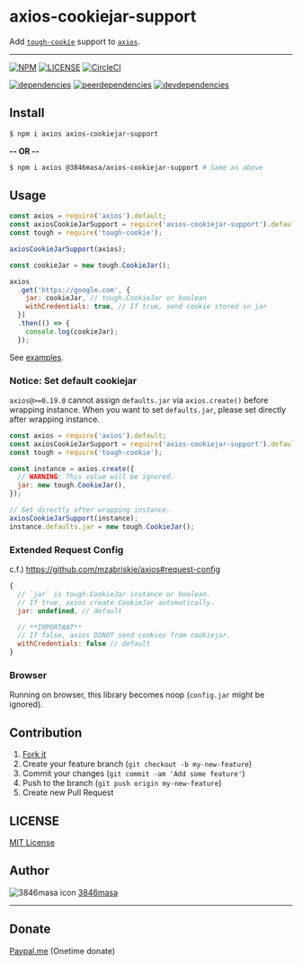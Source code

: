 # axios-cookiejar-support

Add [``tough-cookie``] support to [``axios``].

[``axios``]: https://github.com/mzabriskie/axios
[``tough-cookie``]: https://github.com/SalesforceEng/tough-cookie

---

[![NPM][npm-badge]][npm]
[![LICENSE][license-badge]][license]
[![CircleCI][circleci-badge]][circleci]

[![dependencies][dependencies-badge]][dependencies-david]
[![peerdependencies][peerdependencies-badge]][peerdependencies-david]
[![devdependencies][devdependencies-badge]][devdependencies-david]

[npm]: https://www.npmjs.com/package/axios-cookiejar-support
[license]: https://3846masa.mit-license.org
[circleci]: https://circleci.com/gh/3846masa/axios-cookiejar-support
[dependencies-david]: https://david-dm.org/3846masa/axios-cookiejar-support?path=workspaces%2Faxios-cookiejar-support&view=list
[peerdependencies-david]: https://david-dm.org/3846masa/axios-cookiejar-support?path=workspaces%2Faxios-cookiejar-support&type=peer&view=list
[devdependencies-david]: https://david-dm.org/3846masa/axios-cookiejar-support?path=workspaces%2Faxios-cookiejar-support&type=dev&view=list
[npm-badge]: https://flat.badgen.net/npm/v/axios-cookiejar-support?icon=npm
[license-badge]: https://flat.badgen.net/badge/license/MIT/blue
[circleci-badge]: https://flat.badgen.net/circleci/github/3846masa/axios-cookiejar-support?icon=circleci
[dependencies-badge]: https://flat.badgen.net/david/dep/3846masa/axios-cookiejar-support/workspaces/axios-cookiejar-support
[peerdependencies-badge]: https://flat.badgen.net/david/peer/3846masa/axios-cookiejar-support/workspaces/axios-cookiejar-support
[devdependencies-badge]: https://flat.badgen.net/david/dev/3846masa/axios-cookiejar-support/workspaces/axios-cookiejar-support

## Install

```sh
$ npm i axios axios-cookiejar-support
```

**-- OR --**

```sh
$ npm i axios @3846masa/axios-cookiejar-support # Same as above
```

## Usage

```js
const axios = require('axios').default;
const axiosCookieJarSupport = require('axios-cookiejar-support').default;
const tough = require('tough-cookie');

axiosCookieJarSupport(axios);

const cookieJar = new tough.CookieJar();

axios
  .get('https://google.com', {
    jar: cookieJar, // tough.CookieJar or boolean
    withCredentials: true, // If true, send cookie stored in jar
  })
  .then(() => {
    console.log(cookieJar);
  });
```

See [examples](./example).

### Notice: Set default cookiejar

`axios@>=0.19.0` cannot assign `defaults.jar` via `axios.create()` before wrapping instance.
When you want to set `defaults.jar`, please set directly after wrapping instance.

```js
const axios = require('axios').default;
const axiosCookieJarSupport = require('axios-cookiejar-support').default;
const tough = require('tough-cookie');

const instance = axios.create({
  // WARNING: This value will be ignored.
  jar: new tough.CookieJar(),
});

// Set directly after wrapping instance.
axiosCookieJarSupport(instance);
instance.defaults.jar = new tough.CookieJar();
```

### Extended Request Config

c.f.) https://github.com/mzabriskie/axios#request-config

```js
{
  // `jar` is tough.CookieJar instance or boolean.
  // If true, axios create CookieJar automatically.
  jar: undefined, // default

  // **IMPORTANT**
  // If false, axios DONOT send cookies from cookiejar.
  withCredentials: false // default
}
```

### Browser

Running on browser, this library becomes noop (`config.jar` might be ignored).

## Contribution

1. [Fork it]
2. Create your feature branch (`git checkout -b my-new-feature`)
3. Commit your changes (`git commit -am 'Add some feature'`)
4. Push to the branch (`git push origin my-new-feature`)
5. Create new Pull Request

[fork it]: http://github.com/3846masa/axios-cookiejar-support/fork

## LICENSE

[MIT License](https://3846masa.mit-license.org)

## Author

![3846masa icon][3846masa-icon]
[3846masa](https://github.com/3846masa)

[3846masa-icon]: https://www.gravatar.com/avatar/cfeae69aae4f4fc102960f01d35d2d86?s=50

---

## Donate

[Paypal.me](https://www.paypal.me/3846masa) (Onetime donate)
